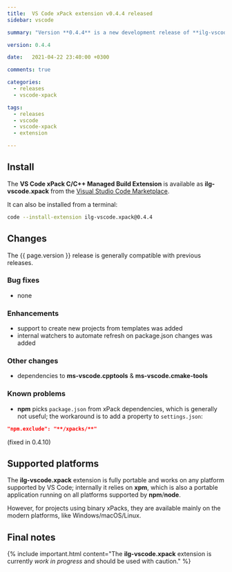 ```yaml
---
title:  VS Code xPack extension v0.4.4 released
sidebar: vscode

summary: "Version **0.4.4** is a new development release of **ilg-vscode.xpack**; it adds commands to create simple projects from templates."

version: 0.4.4

date:   2021-04-22 23:40:00 +0300

comments: true

categories:
  - releases
  - vscode-xpack

tags:
  - releases
  - vscode
  - vscode-xpack
  - extension

---
```


## Install

The **VS Code xPack C/C++ Managed Build Extension** is
available as **ilg-vscode.xpack** from the
[Visual Studio Code Marketplace](https://marketplace.visualstudio.com/items?itemName=ilg-vscode.xpack).

It can also be installed from a terminal:

```sh
code --install-extension ilg-vscode.xpack@0.4.4
```

## Changes

The {{ page.version }} release
is generally compatible with previous releases.

### Bug fixes

- none

### Enhancements

- support to create new projects from templates was added
- internal watchers to automate refresh on package.json changes was added

### Other changes

- dependencies to **ms-vscode.cpptools** & **ms-vscode.cmake-tools**

### Known problems

- **npm** picks `package.json` from xPack dependencies, which is generally
  not useful; the workaround is to add a property to `settings.json`:

```json
"npm.exclude": "**/xpacks/**"
```

(fixed in 0.4.10)

## Supported platforms

The **ilg-vscode.xpack** extension is fully portable and works on any
platform supported by VS Code; internally it relies on **xpm**, which
is also a portable application running on all platforms supported
by **npm**/**node**.

However, for projects using binary xPacks, they are available mainly
on the modern platforms, like Windows/macOS/Linux.

## Final notes

{% include important.html content="The **ilg-vscode.xpack** extension
is currently _work in progress_ and should be used with caution." %}
